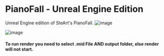 # PianoFall - Unreal Engine Edition  
Unreal Engine edition of SteArt's PianoFall.
![image](https://user-images.githubusercontent.com/81181783/121790479-1592ff00-cbe0-11eb-8e6b-a921b42ffa44.png)

![image](https://user-images.githubusercontent.com/81181783/121790509-4e32d880-cbe0-11eb-866b-4e005d4b1123.png)
#### To run render you need to select .mid File AND output folder, else render will not start.
